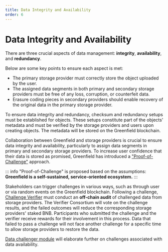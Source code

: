 ```yaml
---
title: Data Integrity and Availability
order: 6
---
```


# Data Integrity and Availability
There are three crucial aspects of data management: **integrity**, **availability**, and **redundancy**. 

Below are some key points to ensure each aspect is met:
- The primary storage provider must correctly store the object uploaded by the user.
- The assigned data segments in both primary and secondary storage providers must be free of any loss, corruption, or counterfeit data.
- Erasure coding pieces in secondary providers should enable recovery of the original data in the primary storage provider.

To ensure data integrity and redundancy, checksum and redundancy setups must be established for objects. 
These setups constitute part of the objects' metadata and must be verified by the storage providers and users upon 
creating objects. The metadata will be stored on the Greenfield blockchain.

Collaboration between Greenfield and storage providers is crucial to ensure data integrity and availability, particularly to assign data segments in primary and secondary storage providers. To increase user confidence that their data is stored as promised, Greenfield has introduced a ["Proof-of-Challenge"](../greenfield-blockchain/modules/data-availability-challenge.md) approach.

::: info
"Proof-of-Challenge" is proposed based on the assumptions: **Greenfield is a self-sustained, service-oriented ecosystem.**
:::

Stakeholders can trigger challenges in various ways, such as through user or via random events on the Greenfield blockchain. 
Following a challenge, [Challenge Verifier](../introduction/ecosystem-player.md#challenge-verifier) must conduct an **off-chain audit** of challenged data from storage providers. The Verifier Consortium will vote on the challenge results, and the failed outcomes will reduce the corresponding storage providers' staked BNB. Participants who submitted the challenge and the verifier receive rewards for their involvement in this process. Data that failed to pass a challenge will not face another challenge for a specific time to allow storage providers to restore the data.

[Data challenger module](../greenfield-blockchain/modules/data-availability-challenge.md) will elaborate further on challenges associated with data availability.